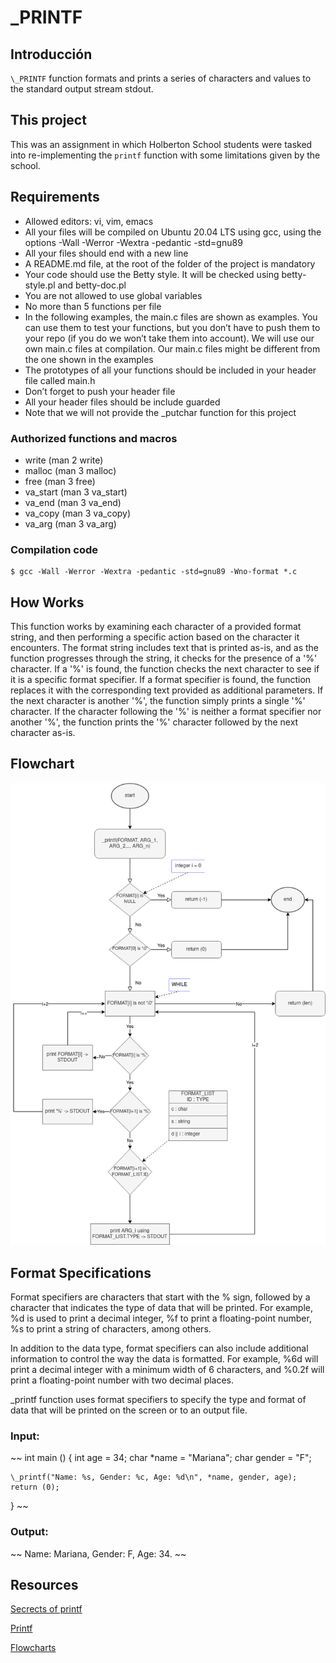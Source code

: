 # \_PRINTF
## Introducción
`\_PRINTF` function formats and prints a series of characters and values to the standard output stream stdout.

## This project
This was an assignment in which Holberton School students were tasked into re-implementing the `printf` function with some limitations given by the school.

## Requirements

- Allowed editors: vi, vim, emacs
- All your files will be compiled on Ubuntu 20.04 LTS using gcc, using the options -Wall -Werror -Wextra -pedantic -std=gnu89
- All your files should end with a new line
- A README.md file, at the root of the folder of the project is mandatory
- Your code should use the Betty style. It will be checked using betty-style.pl and betty-doc.pl
- You are not allowed to use global variables
- No more than 5 functions per file
- In the following examples, the main.c files are shown as examples. You can use them to test your functions, but you don’t have to push them to your repo (if you do we won’t take them into account). We will use our own main.c files at compilation. Our main.c files might be different from the one shown in the examples
- The prototypes of all your functions should be included in your header file called main.h
- Don’t forget to push your header file
- All your header files should be include guarded
- Note that we will not provide the _putchar function for this project

### Authorized functions and macros

- write (man 2 write)
- malloc (man 3 malloc)
- free (man 3 free)
- va_start (man 3 va_start)
- va_end (man 3 va_end)
- va_copy (man 3 va_copy)
- va_arg (man 3 va_arg)

### Compilation code

```
$ gcc -Wall -Werror -Wextra -pedantic -std=gnu89 -Wno-format *.c
```

## How Works

This function works by examining each character of a provided format string, and then performing a specific action based on the character it encounters. 
The format string includes text that is printed as-is, and as the function progresses through the string, it checks for the presence of a '%' character.
If a '%' is found, the function checks the next character to see if it is a specific format specifier. If a format specifier is found, the function replaces it with the corresponding text provided as additional parameters. 
If the next character is another '%', the function simply prints a single '%' character. If the character following the '%' is neither a format specifier nor another '%', the function prints the '%' character followed by the next character as-is.

## Flowchart
![diagrama](./img/diagrama.png)

## Format Specifications

Format specifiers are characters that start with the % sign, followed by a character that indicates the type of data that will be printed. For example, %d is used to print a decimal integer, %f to print a floating-point number, %s to print a string of characters, among others.

In addition to the data type, format specifiers can also include additional information to control the way the data is formatted. For example, %6d will print a decimal integer with a minimum width of 6 characters, and %0.2f will print a floating-point number with two decimal places.

 \_printf function uses format specifiers to specify the type and format of data that will be printed on the screen or to an output file.

### Input:

~~
int main ()
{
    int age = 34;
    char \*name = "Mariana";
    char gender = "F";

    \_printf("Name: %s, Gender: %c, Age: %d\n", *name, gender, age);
    return (0);
}
~~
### Output:

~~
Name: Mariana, Gender: F, Age: 34.
~~

## Resources

[Secrects of printf](https://s3.eu-west-3.amazonaws.com/hbtn.intranet/uploads/misc/2022/11/d38f88e96a617135804dca9f9c49632751e06aa7.pdf?X-Amz-Algorithm=AWS4-HMAC-SHA256&X-Amz-Credential=AKIA4MYA5JM5DUTZGMZG%2F20230403%2Feu-west-3%2Fs3%2Faws4_request&X-Amz-Date=20230403T042624Z&X-Amz-Expires=86400&X-Amz-SignedHeaders=host&X-Amz-Signature=8d43b45cfbab307b33e5b7cffacd7fdf84a61c0f7ab1653505cc939fd4acc657)

[Printf](https://www.ibm.com/docs/en/i/7.3?topic=functions-printf-print-formatted-characters)

[Flowcharts](https://intranet.hbtn.io/concepts/895)








